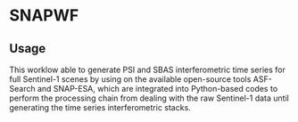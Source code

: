 # SNAPWF
## Usage
This worklow able to generate  PSI and SBAS interferometric time series for full Sentinel-1 scenes by using on the available open-source tools ASF-Search and SNAP-ESA, which are integrated into Python-based codes to perform the processing chain from dealing with the raw Sentinel-1 data until generating the time series interferometric stacks.

